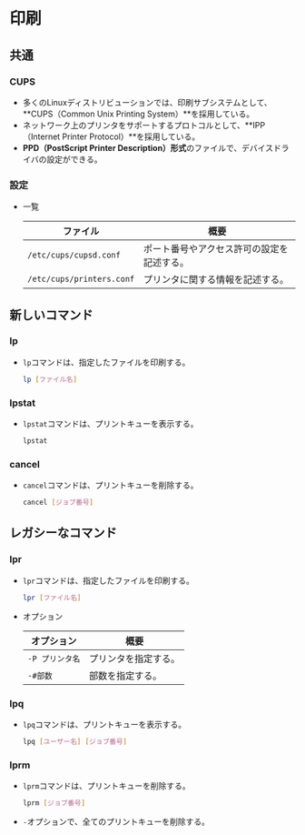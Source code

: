 # 印刷

## 共通

### CUPS

- 多くのLinuxディストリビューションでは、印刷サブシステムとして、
  **CUPS（Common Unix Printing System）**を採用している。
- ネットワーク上のプリンタをサポートするプロトコルとして、**IPP（Internet Printer Protocol）**を採用している。
- **PPD（PostScript Printer Description）形式**のファイルで、デバイスドライバの設定ができる。

### 設定

- 一覧

  | ファイル                  | 概要                                       |
  | ------------------------- | ------------------------------------------ |
  | `/etc/cups/cupsd.conf`    | ポート番号やアクセス許可の設定を記述する。 |
  | `/etc/cups/printers.conf` | プリンタに関する情報を記述する。           |

## 新しいコマンド

### lp

- `lp`コマンドは、指定したファイルを印刷する。

  ```bash
  lp [ファイル名]
  ```

### lpstat

- `lpstat`コマンドは、プリントキューを表示する。

  ```bash
  lpstat
  ```

### cancel

- `cancel`コマンドは、プリントキューを削除する。

  ```bash
  cancel [ジョブ番号]
  ```

## レガシーなコマンド

### lpr

- `lpr`コマンドは、指定したファイルを印刷する。

  ```bash
  lpr [ファイル名]
  ```

- オプション

  | オプション      | 概要                 |
  | --------------- | -------------------- |
  | `-P プリンタ名` | プリンタを指定する。 |
  | `-#部数`        | 部数を指定する。     |

### lpq

- `lpq`コマンドは、プリントキューを表示する。

  ```bash
  lpq [ユーザー名] [ジョブ番号]
  ```

### lprm

- `lprm`コマンドは、プリントキューを削除する。

  ```bash
  lprm [ジョブ番号]
  ```

- `-`オプションで、全てのプリントキューを削除する。
